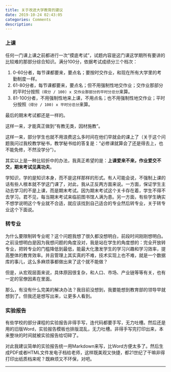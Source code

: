 ```yaml
---
title: 关于改进大学教育的建议
date: 2019-10-24 02:43:05
categories: Comments
description: 
---
```


### 上课

任何一门课上课之前都进行一次“摸底考试”，试题内容是这门课这学期所有要讲的比较难的那部分综合知识。满分100分，依据考试成绩分三个档次：

1. 0-60分者，每节课都要来，要点名；要按时交作业，和现在所有大学里的考勤制度一样。
2. 61-80分者，每节课都要来，要点名；但不用强制性地交作业；交作业那部分的平时分按照`（得分 / 100) x 交作业那部分的平时分总分`来算。
3. 81-100分者，不用强制性地来上课，不用点名；也不用强制性地交作业；平时分按照`（得分 / 100) x 平时分总分`来算。

最后的期末考试都还是一样的。

这样一来，才能真正做到“有教无类，因材施教”。

这样一来，部分学生也就不用浪费这么多时间在他们早就会的课上了（关于这个问题我问过我校教学秘书，教学秘书给的答复是：“必修课就算会了还是得去上，也不能免修，不然没学分”）。

其实以上是一种比较折中的办法，我真正希望的是：**上课爱来不来，作业爱交不交，期末考试见真功夫**。

学知识，学的是知识本身，而不是这样那样的形式。有人可能会说，不强制上课的话有些人根本就不学这门课了，对此，我从正反两方面来说。一方面，保证学生主动去学习的不是上课，而是期末考试。因为期末考试这个关卡存在着，学生不得不去学习。君不见，每当期末考试来临前图书馆人满为患。另一方面，有些学生确实不想学说明这个专业就不合适，就应该找到自己适合的专业然后转专业，关于转专业这个下面说。

### 转专业

为什么要限制转专业呢？这个问题我想了很久都没想明白，前段时间刚刚想明白。之前没想明白是因为我想问题的角度没对，我是站在学生的角度想的：完全开放转专业，把转专业的门槛降低到最低，能最大化激发学生的学习兴趣和学习效率，提高整体的教育效率。并且管理上其实真的不难，技术实现上也不难，就是一个数据库的事儿，这么多麻烦事都做出来了这个就不能做？

但是，从宏观层面来说，具体原因很复杂，和人口、市场、产业链等等有关，也有一定的官僚因素在里面。

那么，有没有什么完美的解决办法？我目前没想到，我要能想到教育部的领导早就想到了。但我还是想写出来，让更多人看到。

### 实验报告

有些学校的部分课程的实验报告非得手写，连代码都要手写，无力吐槽。然后还是用的旧版Word，实验报告模板也排版混乱，无力吐槽。非得手写完打印出来，本来整块的时间就被实验报告给切碎了。

对此我建议简单的实验报告统一用Markdown来写，比Word方便太多了。然后生成PDF或者HTML文件发电子档给老师，这样既美观又快捷，都21世纪了干嘛非得打印出纸质档来呢？既麻烦又不环保，对吧。

---
